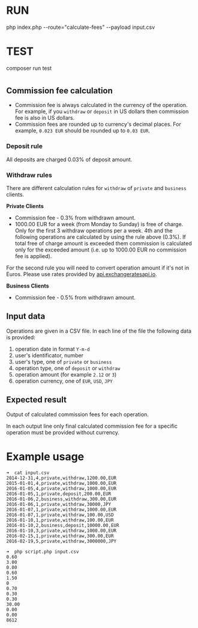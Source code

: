 # RUN

php index.php --route="calculate-fees" --payload input.csv

# TEST

composer run test

#

## Commission fee calculation
- Commission fee is always calculated in the currency of the operation. For example, if you `withdraw` or `deposit` in US dollars then commission fee is also in US dollars.
- Commission fees are rounded up to currency's decimal places. For example, `0.023 EUR` should be rounded up to `0.03 EUR`.

### Deposit rule
All deposits are charged 0.03% of deposit amount.

### Withdraw rules
There are different calculation rules for `withdraw` of `private` and `business` clients.

**Private Clients**
- Commission fee - 0.3% from withdrawn amount.
- 1000.00 EUR for a week (from Monday to Sunday) is free of charge. Only for the first 3 withdraw operations per a week. 4th and the following operations are calculated by using the rule above (0.3%). If total free of charge amount is exceeded them commission is calculated only for the exceeded amount (i.e. up to 1000.00 EUR no commission fee is applied).

For the second rule you will need to convert operation amount if it's not in Euros. Please use rates provided by [api.exchangeratesapi.io](https://api.exchangeratesapi.io/latest).


**Business Clients**
- Commission fee - 0.5% from withdrawn amount.

## Input data
Operations are given in a CSV file. In each line of the file the following data is provided:
1. operation date in format `Y-m-d`
2. user's identificator, number
3. user's type, one of `private` or `business`
4. operation type, one of `deposit` or `withdraw`
5. operation amount (for example `2.12` or `3`)
6. operation currency, one of `EUR`, `USD`, `JPY`

## Expected result
Output of calculated commission fees for each operation.

In each output line only final calculated commission fee for a specific operation must be provided without currency.

# Example usage
```
➜  cat input.csv 
2014-12-31,4,private,withdraw,1200.00,EUR
2015-01-01,4,private,withdraw,1000.00,EUR
2016-01-05,4,private,withdraw,1000.00,EUR
2016-01-05,1,private,deposit,200.00,EUR
2016-01-06,2,business,withdraw,300.00,EUR
2016-01-06,1,private,withdraw,30000,JPY
2016-01-07,1,private,withdraw,1000.00,EUR
2016-01-07,1,private,withdraw,100.00,USD
2016-01-10,1,private,withdraw,100.00,EUR
2016-01-10,2,business,deposit,10000.00,EUR
2016-01-10,3,private,withdraw,1000.00,EUR
2016-02-15,1,private,withdraw,300.00,EUR
2016-02-19,5,private,withdraw,3000000,JPY

➜  php script.php input.csv
0.60
3.00
0.00
0.60
1.50
0
0.70
0.30
0.30
30.00
0.00
0.00
8612
```

